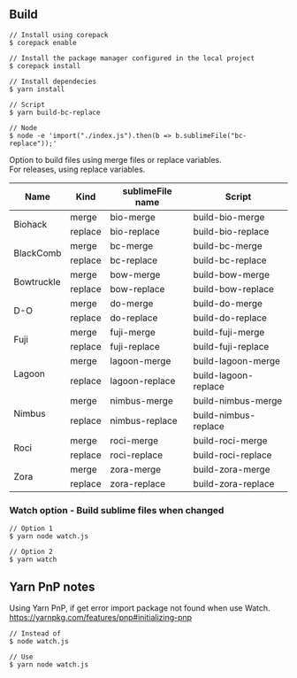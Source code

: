 ## Build

```
// Install using corepack
$ corepack enable

// Install the package manager configured in the local project
$ corepack install

// Install dependecies
$ yarn install

// Script
$ yarn build-bc-replace

// Node
$ node -e 'import("./index.js").then(b => b.sublimeFile("bc-replace"));'
```

Option to build files using merge files or replace variables.  
For releases, using replace variables.
<table class="tg">
<thead>
  <tr>
    <th class="tg-0lax">Name</th>
    <th class="tg-0lax">Kind</th>
    <th class="tg-0lax">sublimeFile name</th>
    <th class="tg-0lax">Script</th>
  </tr>
</thead>
<tbody>
  <tr>
    <td class="tg-0lax" rowspan="2">Biohack</td>
    <td class="tg-0lax">merge</td>
    <td class="tg-0lax">bio-merge</td>
    <td class="tg-0lax">build-bio-merge</td>
  </tr>
  <tr>
    <td class="tg-0lax">replace</td>
    <td class="tg-0lax">bio-replace</td>
    <td class="tg-0lax">build-bio-replace</td>
  </tr>
  <tr>
    <td class="tg-0lax" rowspan="2">BlackComb</td>
    <td class="tg-0lax">merge</td>
    <td class="tg-0lax">bc-merge</td>
    <td class="tg-0lax">build-bc-merge</td>
  </tr>
  <tr>
    <td class="tg-0lax">replace</td>
    <td class="tg-0lax">bc-replace</td>
    <td class="tg-0lax">build-bc-replace</td>
  </tr>
  <tr>
    <td class="tg-0lax" rowspan="2">Bowtruckle</td>
    <td class="tg-0lax">merge</td>
    <td class="tg-0lax">bow-merge</td>
    <td class="tg-0lax">build-bow-merge</td>
  </tr>
  <tr>
    <td class="tg-0lax">replace</td>
    <td class="tg-0lax">bow-replace</td>
    <td class="tg-0lax">build-bow-replace</td>
  </tr>
  <tr>
    <td class="tg-0lax" rowspan="2">D-O</td>
    <td class="tg-0lax">merge</td>
    <td class="tg-0lax">do-merge</td>
    <td class="tg-0lax">build-do-merge</td>
  </tr>
  <tr>
    <td class="tg-0lax">replace</td>
    <td class="tg-0lax">do-replace</td>
    <td class="tg-0lax">build-do-replace</td>
  </tr>
  <tr>
    <td class="tg-0lax" rowspan="2">Fuji</td>
    <td class="tg-0lax">merge</td>
    <td class="tg-0lax">fuji-merge</td>
    <td class="tg-0lax">build-fuji-merge</td>
  </tr>
  <tr>
    <td class="tg-0lax">replace</td>
    <td class="tg-0lax">fuji-replace</td>
    <td class="tg-0lax">build-fuji-replace</td>
  </tr>
  <tr>
    <td class="tg-0lax" rowspan="2">Lagoon</td>
    <td class="tg-0lax">merge</td>
    <td class="tg-0lax">lagoon-merge</td>
    <td class="tg-0lax">build-lagoon-merge</td>
  </tr>
  <tr>
    <td class="tg-0lax">replace</td>
    <td class="tg-0lax">lagoon-replace</td>
    <td class="tg-0lax">build-lagoon-replace</td>
  </tr>
  <tr>
    <td class="tg-0lax" rowspan="2">Nimbus</td>
    <td class="tg-0lax">merge</td>
    <td class="tg-0lax">nimbus-merge</td>
    <td class="tg-0lax">build-nimbus-merge</td>
  </tr>
  <tr>
    <td class="tg-0lax">replace</td>
    <td class="tg-0lax">nimbus-replace</td>
    <td class="tg-0lax">build-nimbus-replace</td>
  </tr>
  <tr>
    <td class="tg-0lax" rowspan="2">Roci</td>
    <td class="tg-0lax">merge</td>
    <td class="tg-0lax">roci-merge</td>
    <td class="tg-0lax">build-roci-merge</td>
  </tr>
  <tr>
    <td class="tg-0lax">replace</td>
    <td class="tg-0lax">roci-replace</td>
    <td class="tg-0lax">build-roci-replace</td>
  </tr>
  <tr>
    <td class="tg-0lax" rowspan="2">Zora</td>
    <td class="tg-0lax">merge</td>
    <td class="tg-0lax">zora-merge</td>
    <td class="tg-0lax">build-zora-merge</td>
  </tr>
  <tr>
    <td class="tg-0lax">replace</td>
    <td class="tg-0lax">zora-replace</td>
    <td class="tg-0lax">build-zora-replace</td>
  </tr>
</tbody>
</table>

### Watch option - Build sublime files when changed

```
// Option 1
$ yarn node watch.js

// Option 2
$ yarn watch
```

## Yarn PnP notes

Using Yarn PnP, if get error import package not found when use Watch.  
https://yarnpkg.com/features/pnp#initializing-pnp
```
// Instead of
$ node watch.js

// Use
$ yarn node watch.js
```
